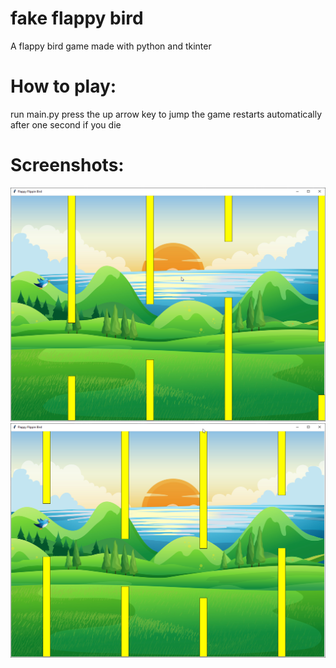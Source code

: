 # fake flappy bird
 A flappy bird game made with python and tkinter

# How to play:
  run main.py
  press the up arrow key to jump
  the game restarts automatically after one second if you die

# Screenshots:
![alt text](https://github.com/zurakin/fake-flappy-bird/blob/master/screenshots/1.png?raw=true)
![alt text](https://github.com/zurakin/fake-flappy-bird/blob/master/screenshots/2.png?raw=true)
